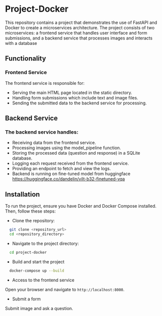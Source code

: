 # Project-Docker


This repository contains a project that demonstrates the use of FastAPI and Docker to create a microservices architecture. The project consists of two microservices: a frontend service that handles user interface and form submissions, and a backend service that processes images and interacts with a database

## Functionality
### Frontend Service
The frontend service is responsible for:

- Serving the main HTML page located in the static directory.
- Handling form submissions which include text and image files.
- Sending the submitted data to the backend service for processing.

## Backend Service
### The backend service handles:

- Receiving data from the frontend service.
- Processing images using the model_pipeline function.
- Storing the processed data (question and response) in a SQLite database.
- Logging each request received from the frontend service.
- Providing an endpoint to fetch and view the logs.
- Backend is running on fine-tuned model from huggingface https://huggingface.co/dandelin/vilt-b32-finetuned-vqa

## Installation

To run the project, ensure you have Docker and Docker Compose installed. Then, follow these steps:

- Clone the repository:

```sh
  git clone <repository_url>
  cd <repository_directory>
```

- Navigate to the project directory:

```sh
  cd project-docker
```

- Build and start the project

```sh
  docker-compose up --build
```

- Access to the frontend service

Open your browser and navigate to `http://localhost:8000`.

- Submit a form

Submit image and ask a question.

